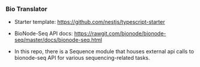 ### Bio Translator

- Starter template: https://github.com/nestjs/typescript-starter

- BioNode-Seq API docs: https://rawgit.com/bionode/bionode-seq/master/docs/bionode-seq.html

- In this repo, there is a Sequence module that houses external api calls to bionode-seq API for various sequencing-related tasks.
